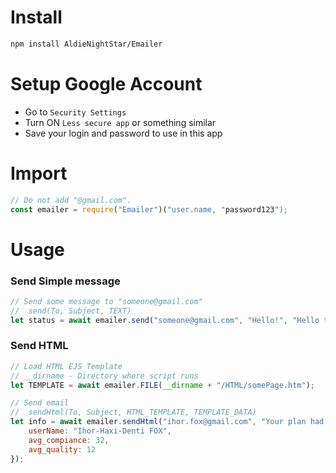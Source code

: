 # Install
```sh
npm install AldieNightStar/Emailer
```

# Setup Google Account
* Go to `Security Settings`
* Turn ON `Less secure app` or something similar
* Save your login and password to use in this app

# Import
```js
// Do not add "@gmail.com".
const emailer = require("Emailer")("user.name, "password123");
```

# Usage
### Send Simple message
```js
// Send some message to "someone@gmail.com"
// 	send(To, Subject, TEXT)
let status = await emailer.send("someone@gmail.com", "Hello!", "Hello there!");
```

### Send HTML
```js
// Load HTML EJS Template
// __dirname - Directory where script runs
let TEMPLATE = await emailer.FILE(__dirname + "/HTML/somePage.htm");

// Send email
//	sendHtml(To, Subject, HTML_TEMPLATE, TEMPLATE_DATA)
let info = await emailer.sendHtml("ihor.fox@gmail.com", "Your plan had started!", TEMPLATE, {
	userName: "Ihor-Haxi-Denti FOX",
	avg_compiance: 32,
	avg_quality: 12
});
```
